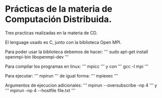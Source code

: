 # Prácticas de la materia de Computación Distribuida.

Tres practicas realizadas en la materia de CD. 

El lenguage usado es C, junto con la biblioteca Open MPI.

Para poder usar la biblioteca debemos de hacer:
'''
sudo apt-get install openmpi-bin libopenmpi-dev 
'''

Para compilar los programas en linux:
''' 
mpicc <archivo>
'''
 y con
'''
gcc <archivo> -l mpi
'''

Para ejecutar:
'''
mpirun <archivo>
'''
de igual forma:
'''
mpiexec <archivo>
'''

Argumentos de ejecucion adicionales:
'''
mpirun --oversubscribe -np 4 <archivo>
'''
y
'''
mpirun -np 4 --hostfile file.txt <archivo>
'''

